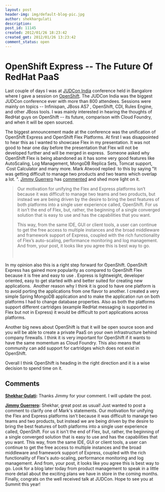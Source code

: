 ```yaml
---
layout: post
header-img: img/default-blog-pic.jpg
author: shekhargulati
description: 
post_id: 11145
created: 2012/01/26 18:23:42
created_gmt: 2012/01/26 13:23:42
comment_status: open
---
```


# OpenShift Express -- The Future Of RedHat PaaS

<p>Last couple of days I was at <a data-mce-href="http://www.jboss.org/events/JUDCon/2012/india" href="http://www.jboss.org/events/JUDCon/2012/india">JUDCon India</a> conference held in Bangalore where I gave a session on <a data-mce-href="http://www.slideshare.net/shekhargulati/a-happy-cloud-friendly-java-developer-with-openshift." href="http://www.slideshare.net/shekhargulati/a-happy-cloud-friendly-java-developer-with-openshift.">OpenShift</a>. The JUDCon India was the biggest JUDCon conference ever with more than 800 attendees. Sessions were mainly on topics -- Infinispan, JBoss AS7 , OpenShift, CDI, Rules Engine, and other JBoss tools. I was mainly interested in hearing the thoughts of RedHat guys on OpenShift -- its future, comparison with Cloud Foundry, and when it will be open sourced.<!--more--></p>
<p>The biggest announcement made at the conference was the unification of OpenShift Express and OpenShift Flex Platforms. At first I was disappointed to hear this as I wanted to showcase Flex in my presentation. It was not good to hear one day before the presentation that Flex will not be developed further and will be merged in express.  Someone asked why OpenShift Flex is being abandoned as it has some very good features like AutoScaling, Log Management, MongoDB Replica Sets, Tomcat support,  Cost Calculator and many more. Mark Atwood replied  to this by saying "It was getting difficult to manage two products and two teams which overlap a lot. ". <a href="https://www.redhat.com/openshift/community/author/jimmy-guerrero">Jimmy Guerrero</a> has <a href="http://xebee.xebia.in/2012/01/26/openshift-express-the-future-of-redhat-paas/#comment-7140">commented</a> and shed more light on it.
<blockquote>Our motivation for unifying the Flex and Express platforms isn’t because it was difficult to manage two teams and two products, but instead we are being driven by the desire to bring the best features of both platforms into a single user experience called, OpenShift. For us it isn’t the end of Flex, but, rather, the beginning of a single converged solution that is easy to use and has the capabilities that you want.</p>
<p>This way, from the same IDE, GUI or client tools, a user can continue to get the free access to multiple instances and the broad middleware and framework support of Express, coupled with the rich functionality of Flex’s auto-scaling, performance monitoring and log management. And from, your post, it looks like you agree this is best way to go.</p>
<p>&nbsp;</blockquote>
In my opinion also this is a right step forward for OpenShift. OpenShift Express has gained more popularity as compared to OpenShift Flex because it is free and easy to use . Express is lightweight, developer oriented, easy to get started with and better suited for creating new applications.  Another reason why I think it is good to have one platform is to avoid porting the applications from one flavor to another. I created a very simple Spring MongoDB application and to make the application run on both platforms I had to change database properties. Also as both the platforms support different cartridges (example RedHat messaging is supported in Flex but not in Express) it would be difficult to port applications across platforms.</p>
<p>Another big news about OpenShift is that it will be open source soon and you will be able to create a private PaaS on your own infrastructure behind company firewalls. I think it is very important for OpenShift if it wants to have the same momentum as Cloud Foundry. This also means that community can add support for cartridges which does not exist in OpenShift.</p>
<p>Overall I think OpenShift is heading in the right direction and it is a wise decision to spend time on it.</p>

## Comments

**[Shekhar Gulati](#7142 "2012-01-26 22:47:04"):** Thanks Jimmy for your comment. I will update the post.

**[Jimmy Guerrero](#7140 "2012-01-26 20:52:10"):** Shekhar, great post as usual! Just wanted to post a comment to clarify one of Mark's statements. Our motivation for unifying the Flex and Express platforms isn't because it was difficult to manage two teams and two products, but instead we are being driven by the desire to bring the best features of both platforms into a single user experience called, OpenShift. For us it isn't the end of Flex, but, rather, the beginning of a single converged solution that is easy to use and has the capabilities that you want. This way, from the same IDE, GUI or client tools, a user can continue to get the free access to multiple instances and the broad middleware and framework support of Express, coupled with the rich functionality of Flex's auto-scaling, performance monitoring and log management. And from, your post, it looks like you agree this is best way to go. Look for a blog later today from product management to speak in a little more detail about the exciting plans we have in store in the coming months. Finally, congrats on the well received talk at JUDCon. Hope to see you at Summit this year!

